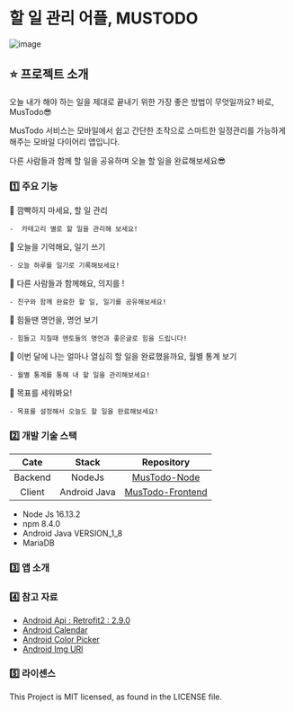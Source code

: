 # 할 일 관리 어플, MUSTODO
![image](https://user-images.githubusercontent.com/49343360/206905792-d861a207-7076-4126-9f41-d14a49429c34.png)


## ⭐ 프로젝트 소개

오늘 내가 해야 하는 일을 제대로 끝내기 위한 가장 좋은 방법이 무엇일까요? 바로, MusTodo😎

MusTodo 서비스는 모바일에서 쉽고 간단한 조작으로 스마트한 일정관리를 가능하게 해주는 모바일 다이어리 앱입니다.

다른 사람들과 함께 할 일을 공유하며 오늘 할 일을 완료해보세요😎

### 1️⃣ 주요 기능

🚩 깜빡하지 마세요, 할 일 관리

    -  카테고리 별로 할 일을 관리해 보세요!

🚩 오늘을 기억해요, 일기 쓰기

    - 오늘 하루를 일기로 기록해보세요!

🚩 다른 사람들과 함께해요, 의지를 !

    - 친구와 함께 완료한 할 일, 일기를 공유해보세요!

🚩 힘들땐 명언을, 명언 보기

    - 힘들고 지칠때 멘토들의 명언과 좋은글로 힘을 드립니다!

🚩 이번 달에 나는 얼마나 열심히 할 일을 완료했을까요, 월별 통계 보기

    - 월별 통계를 통해 내 할 일을 관리해보세요!

🚩 목표를 세워봐요!

    - 목표를 설정해서 오늘도 할 일을 완료해보세요!

### 2️⃣ 개발 기술 스택

|  Cate   |    Stack     |      Repository      |
| :-----: | :----------: | :------------------: |
| Backend |    NodeJs    |   [MusTodo-Node]()   |
| Client  | Android Java | [MusTodo-Frontend]() |

- Node Js 16.13.2
- npm 8.4.0
- Android Java VERSION_1_8
- MariaDB

### 3️⃣ 앱 소개

### 4️⃣ 참고 자료

- [Android Api : Retrofit2 : 2.9.0]("https://square.github.io/retrofit/")
- [Android Calendar]("https://github.com/SundeepK/CompactCalendarView")
- [Android Color Picker]("https://github.com/kristiyanP/colorpicker")
- [Android Img URl]("https://bumptech.github.io/glide/")

### 5️⃣ 라이센스

This Project is MIT licensed, as found in the LICENSE file.
